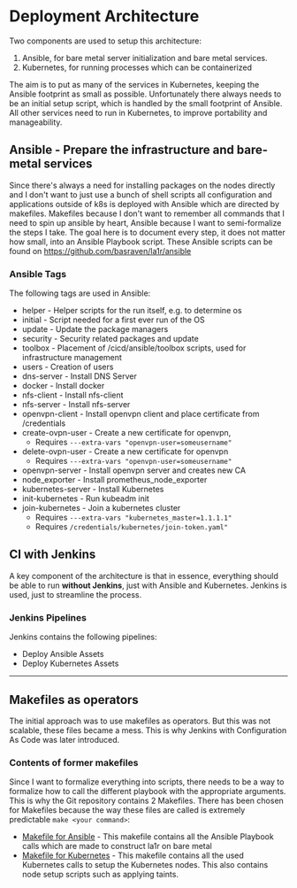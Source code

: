 # Deployment Architecture
Two components are used to setup this architecture:

1. Ansible, for bare metal server initialization and bare metal services.
2. Kubernetes, for running processes which can be containerized

The aim is to put as many of the services in Kubernetes, keeping the Ansible footprint as small as possible.
Unfortunately there always needs to be an initial setup script, which is handled by the small footprint of Ansible.
All other services need to run in Kubernetes, to improve portability and manageability.

## Ansible - Prepare the infrastructure and bare-metal services
Since there's always a need for installing packages on the nodes directly and I don't want to just use a bunch of shell scripts all configuration and applications outside of k8s is deployed with Ansible which are directed by makefiles. Makefiles because I don't want to remember all commands that I need to spin up ansible by heart, Ansible because I want to semi-formalize the steps I take.
The goal here is to document every step, it does not matter how small, into an Ansible Playbook script.
These Ansible scripts can be found on <https://github.com/basraven/la1r/ansible>

### Ansible Tags
The following tags are used in Ansible:
* helper                - Helper scripts for the run itself, e.g. to determine os
* initial               - Script needed for a first ever run of the OS
* update                - Update the package managers
* security              - Security related packages and update
* toolbox               - Placement of /cicd/ansible/toolbox scripts, used for infrastructure management
* users                 - Creation of users
* dns-server            - Install DNS Server
* docker                - Install docker
* nfs-client            - Install nfs-client
* nfs-server            - Install nfs-server
* openvpn-client        - Install openvpn client and place certificate from /credentials
* create-ovpn-user      - Create a new certificate for openvpn,
  * Requires ```---extra-vars "openvpn-user=someusername"```
* delete-ovpn-user   - Create a new certificate for openvpn
  * Requires ```---extra-vars "openvpn-user=someusername"```
* openvpn-server        - Install openvpn server and creates new CA
* node_exporter         - Install prometheus_node_exporter
* kubernetes-server     - Install Kubernetes
* init-kubernetes       - Run kubeadm init
* join-kubernetes       - Join a kubernetes cluster
  * Requires ```---extra-vars "kubernetes_master=1.1.1.1"```
  * Requires ```/credentials/kubernetes/join-token.yaml"```

## CI with Jenkins
A key component of the architecture is that in essence, everything should be able to run **without Jenkins**, just with Ansible and Kubernetes.
Jenkins is used, just to streamline the process.

### Jenkins Pipelines
Jenkins contains the following pipelines:

* Deploy Ansible Assets
* Deploy Kubernetes Assets

---

## Makefiles as operators
The initial approach was to use makefiles as operators. But this was not scalable, these files became a mess.
This is why Jenkins with Configuration As Code was later introduced.

### Contents of former makefiles
Since I want to formalize everything into scripts, there needs to be a way to formalize how to call the different playbook with the appropriate arguments.
This is why the Git repository contains 2 Makefiles. There has been chosen for Makefiles because the way these files are called is extremely predictable ```make <your command>```:

* [Makefile for Ansible](/) - This makefile contains all the Ansible Playbook calls which are made to construct la1r on bare metal
* [Makefile for Kubernetes](/) - This makefile contains all the used Kubernetes calls to setup the Kubernetes nodes. This also contains node setup scripts such as applying taints.
